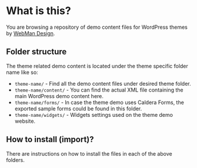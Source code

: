 # What is this?

You are browsing a repository of demo content files for WordPress themes by [WebMan Design](http://www.webmandesign.eu).

## Folder structure

The theme related demo content is located under the theme specific folder name like so:

* `theme-name/` - Find all the demo content files under desired theme folder.
* `theme-name/content/` - You can find the actual XML file containing the main WordPress demo content here.
* `theme-name/forms/` - In case the theme demo uses Caldera Forms, the exported sample forms could be found in this folder.
* `theme-name/widgets/` - Widgets settings used on the theme demo website.

## How to install (import)?

There are instructions on how to install the files in each of the above folders.
